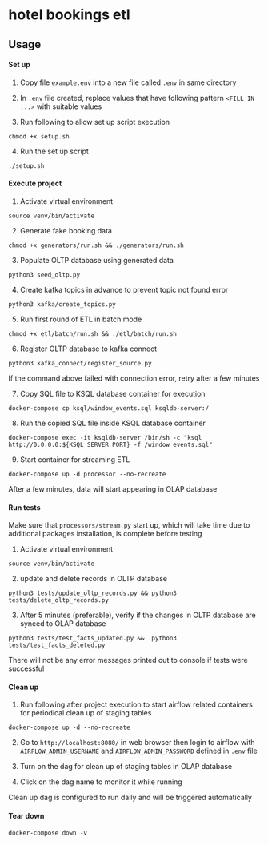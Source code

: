 # hotel bookings etl

## Usage

#### Set up
1. Copy file `example.env` into a new file called `.env` in same directory
   
2. In `.env` file created, replace values that have following pattern `<FILL IN ...>` with suitable values 

3. Run following to allow set up script execution

```
chmod +x setup.sh
```

4. Run the set up script

```
./setup.sh
```

#### Execute project 

1. Activate virtual environment

```
source venv/bin/activate
```

2. Generate fake booking data

```
chmod +x generators/run.sh && ./generators/run.sh
```

3. Populate OLTP database using generated data
   
```
python3 seed_oltp.py
``` 

4. Create kafka topics in advance to prevent topic not found error

```
python3 kafka/create_topics.py 
```

5. Run first round of ETL in batch mode

```
chmod +x etl/batch/run.sh && ./etl/batch/run.sh
```

6. Register OLTP database to kafka connect

```
python3 kafka_connect/register_source.py
```

If the command above failed with connection error, retry after a few minutes

7. Copy SQL file to KSQL database container for execution
```
docker-compose cp ksql/window_events.sql ksqldb-server:/
```

8. Run the copied SQL file inside KSQL database container
```
docker-compose exec -it ksqldb-server /bin/sh -c "ksql http://0.0.0.0:${KSQL_SERVER_PORT} -f /window_events.sql"
```

9.  Start container for streaming ETL

```
docker-compose up -d processor --no-recreate
```

After a few minutes, data will start appearing in OLAP database

#### Run tests

Make sure that `processors/stream.py` start up, which will take time due to additional packages installation, is complete before testing

1. Activate virtual environment

```
source venv/bin/activate
```

2. update and delete records in OLTP database

```
python3 tests/update_oltp_records.py && python3 tests/delete_oltp_records.py
```

3. After 5 minutes (preferable), verify if the changes in OLTP database are synced to OLAP database

```
python3 tests/test_facts_updated.py &&  python3 tests/test_facts_deleted.py
```

There will not be any error messages printed out to console if tests were successful

#### Clean up
1. Run following after project execution to start airflow related containers for periodical clean up of staging tables

```
docker-compose up -d --no-recreate
```

2. Go to `http://localhost:8080/` in web browser then login to airflow with `AIRFLOW_ADMIN_USERNAME` and `AIRFLOW_ADMIN_PASSWORD` defined in `.env` file
   
3. Turn on the dag for clean up of staging tables in OLAP database


4. Click on the dag name to monitor it while running

Clean up dag is configured to run daily and will be triggered automatically

#### Tear down

```
docker-compose down -v
```
